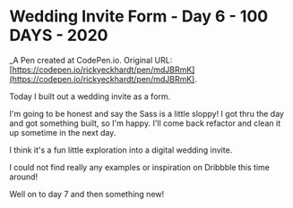 # Wedding Invite Form - Day 6 - 100 DAYS - 2020
 _A Pen created at CodePen.io. Original URL: [https://codepen.io/rickyeckhardt/pen/mdJBRmK](https://codepen.io/rickyeckhardt/pen/mdJBRmK).

 Today I built out a wedding invite as a form.

I'm going to be honest and say the Sass is a little sloppy! I got thru the day and got something built, so I'm happy. I'll come back refactor and clean it up sometime in the next day. 

I think it's a fun little exploration into a digital wedding invite. 

I could not find really any examples or inspiration on Dribbble this time around! 

Well on to day 7 and then something new! 
